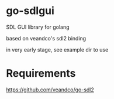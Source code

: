 # go-sdlgui
SDL GUI library for golang

based on veandco's sdl2 binding

in very early stage, see example dir to use

# Requirements

https://github.com/veandco/go-sdl2
